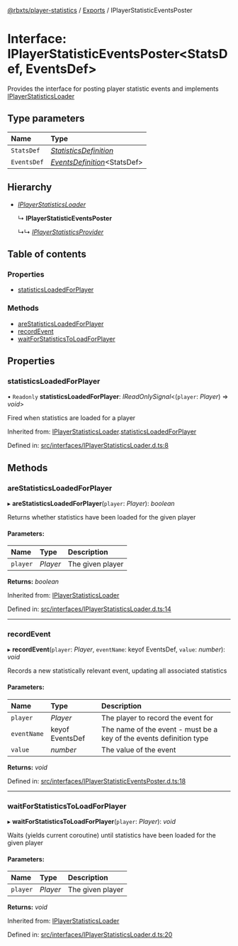 [@rbxts/player-statistics](../README.md) / [Exports](../modules.md) / IPlayerStatisticEventsPoster

# Interface: IPlayerStatisticEventsPoster<StatsDef, EventsDef\>

Provides the interface for posting player statistic events and implements [IPlayerStatisticsLoader](iplayerstatisticsloader.md)

## Type parameters

Name | Type |
:------ | :------ |
`StatsDef` | [*StatisticsDefinition*](../modules.md#statisticsdefinition) |
`EventsDef` | [*EventsDefinition*](../modules.md#eventsdefinition)<StatsDef\> |

## Hierarchy

* [*IPlayerStatisticsLoader*](iplayerstatisticsloader.md)

  ↳ **IPlayerStatisticEventsPoster**

  ↳↳ [*IPlayerStatisticsProvider*](iplayerstatisticsprovider.md)

## Table of contents

### Properties

- [statisticsLoadedForPlayer](iplayerstatisticeventsposter.md#statisticsloadedforplayer)

### Methods

- [areStatisticsLoadedForPlayer](iplayerstatisticeventsposter.md#arestatisticsloadedforplayer)
- [recordEvent](iplayerstatisticeventsposter.md#recordevent)
- [waitForStatisticsToLoadForPlayer](iplayerstatisticeventsposter.md#waitforstatisticstoloadforplayer)

## Properties

### statisticsLoadedForPlayer

• `Readonly` **statisticsLoadedForPlayer**: *IReadOnlySignal*<(`player`: *Player*) => *void*\>

Fired when statistics are loaded for a player

Inherited from: [IPlayerStatisticsLoader](iplayerstatisticsloader.md).[statisticsLoadedForPlayer](iplayerstatisticsloader.md#statisticsloadedforplayer)

Defined in: [src/interfaces/IPlayerStatisticsLoader.d.ts:8](https://github.com/Bytebit-Org/roblox-PlayerStatistics/blob/bf8f327/src/interfaces/IPlayerStatisticsLoader.d.ts#L8)

## Methods

### areStatisticsLoadedForPlayer

▸ **areStatisticsLoadedForPlayer**(`player`: *Player*): *boolean*

Returns whether statistics have been loaded for the given player

#### Parameters:

Name | Type | Description |
:------ | :------ | :------ |
`player` | *Player* | The given player    |

**Returns:** *boolean*

Inherited from: [IPlayerStatisticsLoader](iplayerstatisticsloader.md)

Defined in: [src/interfaces/IPlayerStatisticsLoader.d.ts:14](https://github.com/Bytebit-Org/roblox-PlayerStatistics/blob/bf8f327/src/interfaces/IPlayerStatisticsLoader.d.ts#L14)

___

### recordEvent

▸ **recordEvent**(`player`: *Player*, `eventName`: keyof EventsDef, `value`: *number*): *void*

Records a new statistically relevant event, updating all associated statistics

#### Parameters:

Name | Type | Description |
:------ | :------ | :------ |
`player` | *Player* | The player to record the event for   |
`eventName` | keyof EventsDef | The name of the event - must be a key of the events definition type   |
`value` | *number* | The value of the event    |

**Returns:** *void*

Defined in: [src/interfaces/IPlayerStatisticEventsPoster.d.ts:18](https://github.com/Bytebit-Org/roblox-PlayerStatistics/blob/bf8f327/src/interfaces/IPlayerStatisticEventsPoster.d.ts#L18)

___

### waitForStatisticsToLoadForPlayer

▸ **waitForStatisticsToLoadForPlayer**(`player`: *Player*): *void*

Waits (yields current coroutine) until statistics have been loaded for the given player

#### Parameters:

Name | Type | Description |
:------ | :------ | :------ |
`player` | *Player* | The given player    |

**Returns:** *void*

Inherited from: [IPlayerStatisticsLoader](iplayerstatisticsloader.md)

Defined in: [src/interfaces/IPlayerStatisticsLoader.d.ts:20](https://github.com/Bytebit-Org/roblox-PlayerStatistics/blob/bf8f327/src/interfaces/IPlayerStatisticsLoader.d.ts#L20)
